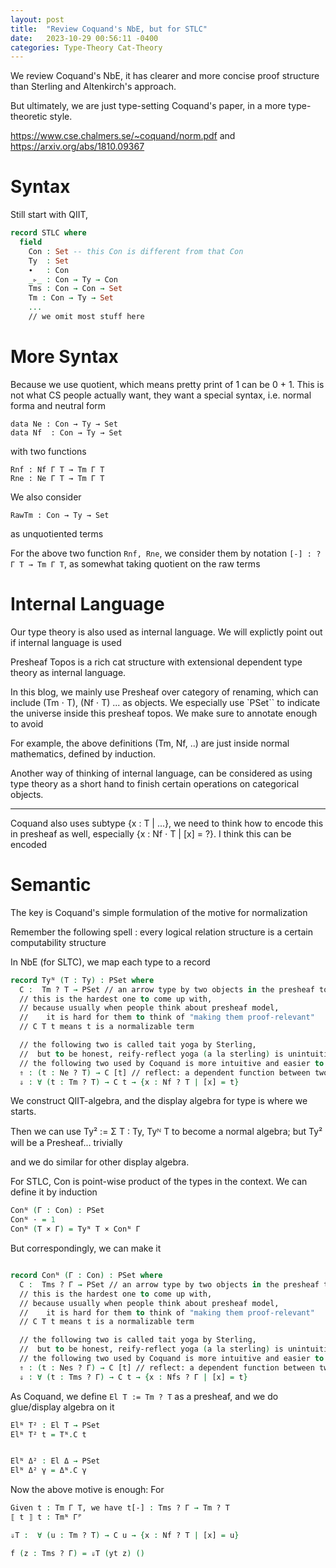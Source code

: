 ```yaml
---
layout: post
title:  "Review Coquand's NbE, but for STLC"
date:   2023-10-29 00:56:11 -0400
categories: Type-Theory Cat-Theory
---
```



We review Coquand's NbE, it has clearer and more concise proof structure than Sterling and Altenkirch's approach. 

But ultimately, we are just type-setting Coquand's paper, in a more type-theoretic style.

https://www.cse.chalmers.se/~coquand/norm.pdf
and 
https://arxiv.org/abs/1810.09367 

# Syntax 
Still start with QIIT, 

```agda
record STLC where 
  field 
    Con : Set -- this Con is different from that Con
    Ty  : Set 
    ∙   : Con
    _▹_ : Con → Ty → Con
    Tms : Con → Con → Set 
    Tm : Con → Ty → Set  
    ... 
    // we omit most stuff here
```

# More Syntax

Because we use quotient, which means pretty print of 1 can be 0 + 1. This is not what CS people actually want,
  they want a special syntax, i.e. normal forma and neutral form 

```
data Ne : Con → Ty → Set 
data Nf  : Con → Ty → Set  
```
with two functions 
```
Rnf : Nf Γ T → Tm Γ T 
Rne : Ne Γ T → Tm Γ T   
```
We also consider 
```
RawTm : Con → Ty → Set
```
as unquotiented terms



For the above two function `Rnf, Rne`, we consider them by notation `[-] : ? Γ T → Tm Γ T`, 
as somewhat taking quotient on the raw terms

# Internal Language

Our type theory is also used as internal language. We will explictly point out if internal language is used

Presheaf Topos is a rich cat structure with extensional dependent type theory as internal language. 

In this blog, we mainly use Presheaf over category of renaming, which can include (Tm ⋅ T), (Nf ⋅ T) ... as objects.
We especially use `PSet`` to indicate the universe inside this presheaf topos. We make sure to annotate enough to avoid 
 
For example, the above definitions (Tm, Nf, ..) are just inside normal mathematics, defined by induction.

Another way of thinking of internal language, can be considered as using type theory as a short hand
  to finish certain operations on categorical objects.

***

Coquand also uses subtype {x : T | ...}, we need to think how to encode this in presheaf as well,
especially {x : Nf ⋅ T | [x] = ?}. I think this can be encoded

# Semantic
The key is Coquand's simple formulation of the motive for normalization

Remember the following spell : 
every logical relation structure is a certain computability structure

In NbE (for SLTC), we map each type to a record 
```agda
record Tyᴺ (T : Ty) : PSet where
  C :  Tm ? T → PSet // an arrow type by two objects in the presheaf topos
  // this is the hardest one to come up with, 
  // because usually when people think about presheaf model, 
  //    it is hard for them to think of "making them proof-relevant"
  // C T t means t is a normalizable term  

  // the following two is called tait yoga by Sterling, 
  //  but to be honest, reify-reflect yoga (a la sterling) is unintuitive
  // the following two used by Coquand is more intuitive and easier to remember
  ⇑ : (t : Ne ? T) → C [t] // reflect: a dependent function between two objects in presheaf topos
  ⇓ : ∀ (t : Tm ? T) → C t → {x : Nf ? T | [x] = t}

```
We construct QIIT-algebra, and the display algebra for type is where we starts.

Then we can use Ty² := Σ T : Ty, Tyᴺ T to become a normal algebra; 
but Ty² will be a Presheaf... trivially

and we do similar for other display algebra.

For STLC, Con is point-wise product of the types in the context. We can define it by induction

```agda
Conᴺ (Γ : Con) : PSet 
Conᴺ ⋅ = 1
Conᴺ (T × Γ) = Tyᴺ T × Conᴺ Γ
```

But correspondingly, we can make it 
```agda

record Conᴺ (Γ : Con) : PSet where
  C :  Tms ? Γ → PSet // an arrow type by two objects in the presheaf topos
  // this is the hardest one to come up with, 
  // because usually when people think about presheaf model, 
  //    it is hard for them to think of "making them proof-relevant"
  // C T t means t is a normalizable term  

  // the following two is called tait yoga by Sterling, 
  //  but to be honest, reify-reflect yoga (a la sterling) is unintuitive
  // the following two used by Coquand is more intuitive and easier to remember
  ⇑ : (t : Nes ? Γ) → C [t] // reflect: a dependent function between two objects in presheaf topos
  ⇓ : ∀ (t : Tms ? Γ) → C t → {x : Nfs ? Γ | [x] = t}


```


As Coquand, we define `El T := Tm ? T` as a presheaf, and we do glue/display algebra on it

```agda
Elᴺ T² : El T → PSet
Elᴺ T² t = Tᴺ.C t


Elᴺ Δ² : El Δ → PSet
Elᴺ Δ² γ = Δᴺ.C γ

```



Now the above motive is enough: For 
```agda
Given t : Tm Γ T, we have t[-] : Tms ? Γ → Tm ? T
⟦ t ⟧ t : Tmᴺ Γᴾ

⇓T :  ∀ (u : Tm ? T) → C u → {x : Nf ? T | [x] = u}

f (z : Tms ? Γ) = ⇓T (yt z) ()
```
